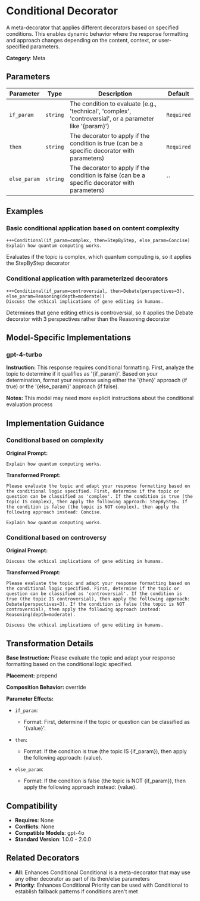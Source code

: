 # Conditional Decorator

A meta-decorator that applies different decorators based on specified conditions. This enables dynamic behavior where the response formatting and approach changes depending on the content, context, or user-specified parameters.

**Category**: Meta

## Parameters

| Parameter | Type | Description | Default |
|-----------|------|-------------|--------|
| `if_param` | `string` | The condition to evaluate (e.g., 'technical', 'complex', 'controversial', or a parameter like '{param}') | `Required` |
| `then` | `string` | The decorator to apply if the condition is true (can be a specific decorator with parameters) | `Required` |
| `else_param` | `string` | The decorator to apply if the condition is false (can be a specific decorator with parameters) | `` |

## Examples

### Basic conditional application based on content complexity

```
+++Conditional(if_param=complex, then=StepByStep, else_param=Concise)
Explain how quantum computing works.
```

Evaluates if the topic is complex, which quantum computing is, so it applies the StepByStep decorator

### Conditional application with parameterized decorators

```
+++Conditional(if_param=controversial, then=Debate(perspectives=3), else_param=Reasoning(depth=moderate))
Discuss the ethical implications of gene editing in humans.
```

Determines that gene editing ethics is controversial, so it applies the Debate decorator with 3 perspectives rather than the Reasoning decorator

## Model-Specific Implementations

### gpt-4-turbo

**Instruction:** This response requires conditional formatting. First, analyze the topic to determine if it qualifies as '{if_param}'. Based on your determination, format your response using either the '{then}' approach (if true) or the '{else_param}' approach (if false).

**Notes:** This model may need more explicit instructions about the conditional evaluation process


## Implementation Guidance

### Conditional based on complexity

**Original Prompt:**
```
Explain how quantum computing works.
```

**Transformed Prompt:**
```
Please evaluate the topic and adapt your response formatting based on the conditional logic specified. First, determine if the topic or question can be classified as 'complex'. If the condition is true (the topic IS complex), then apply the following approach: StepByStep. If the condition is false (the topic is NOT complex), then apply the following approach instead: Concise.

Explain how quantum computing works.
```

### Conditional based on controversy

**Original Prompt:**
```
Discuss the ethical implications of gene editing in humans.
```

**Transformed Prompt:**
```
Please evaluate the topic and adapt your response formatting based on the conditional logic specified. First, determine if the topic or question can be classified as 'controversial'. If the condition is true (the topic IS controversial), then apply the following approach: Debate(perspectives=3). If the condition is false (the topic is NOT controversial), then apply the following approach instead: Reasoning(depth=moderate).

Discuss the ethical implications of gene editing in humans.
```

## Transformation Details

**Base Instruction:** Please evaluate the topic and adapt your response formatting based on the conditional logic specified.

**Placement:** prepend

**Composition Behavior:** override

**Parameter Effects:**

- `if_param`:
  - Format: First, determine if the topic or question can be classified as '{value}'.

- `then`:
  - Format: If the condition is true (the topic IS {if_param}), then apply the following approach: {value}.

- `else_param`:
  - Format: If the condition is false (the topic is NOT {if_param}), then apply the following approach instead: {value}.

## Compatibility

- **Requires**: None
- **Conflicts**: None
- **Compatible Models**: gpt-4o
- **Standard Version**: 1.0.0 - 2.0.0

## Related Decorators

- **All**: Enhances Conditional Conditional is a meta-decorator that may use any other decorator as part of its then/else parameters
- **Priority**: Enhances Conditional Priority can be used with Conditional to establish fallback patterns if conditions aren't met
